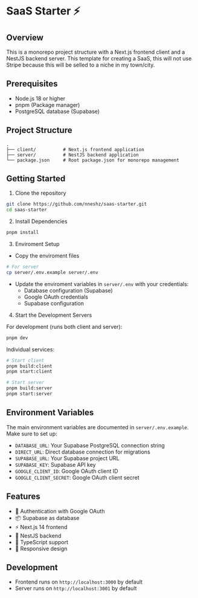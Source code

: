 # SaaS Starter ⚡

## Overview
This is a monorepo project structure with a Next.js frontend client and a NestJS backend server. This template for creating a SaaS, this will not use Stripe because this will be selled to a niche in my town/city.

## Prerequisites
- Node.js 18 or higher
- pnpm (Package manager)
- PostgreSQL database (Supabase)

## Project Structure
```
.
├── client/          # Next.js frontend application
├── server/          # NestJS backend application
└── package.json     # Root package.json for monorepo management
```

## Getting Started

1. Clone the repository
```bash
git clone https://github.com/nneshz/saas-starter.git
cd saas-starter
```

2. Install Dependencies

```bash
pnpm install
```

3. Enviroment Setup
- Copy the enviroment files
```bash
# For server
cp server/.env.example server/.env
```
- Update the enviroment variables in `server/.env` with your credentials:
  - Database configuration (Supabase)
  - Google OAuth credentials
  - Supabase configuration

4. Start the Development Servers

For development (runs both client and server):
```bash
pnpm dev
```

Individual services:
```bash
# Start client
pnpm build:client
pnpm start:client

# Start server
pnpm build:server
pnpm start:server
```

## Environment Variables
The main environment variables are documented in `server/.env.example`. Make sure to set up:

- `DATABASE_URL`: Your Supabase PostgreSQL connection string
- `DIRECT_URL`: Direct database connection for migrations
- `SUPABASE_URL`: Your Supabase project URL
- `SUPABASE_KEY`: Supabase API key
- `GOOGLE_CLIENT_ID`: Google OAuth client ID
- `GOOGLE_CLIENT_SECRET`: Google OAuth client secret

## Features
- 🔐 Authentication with Google OAuth
- 📦 Supabase as database
- ⚡ Next.js 14 frontend
- 🚀 NestJS backend
- 🎯 TypeScript support
- 📱 Responsive design

## Development
- Frontend runs on `http://localhost:3000` by default
- Server runs on `http://localhost:3001` by default

